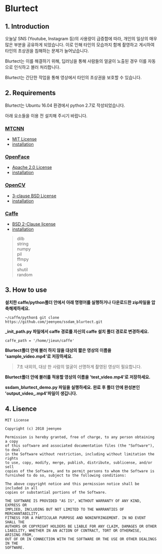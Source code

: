 # Blurtect

## 1. Introduction
  오늘날 SNS (Youtube, Instagram 등)의 사용량이 급증함에 따라, 개인의 일상의 매우 많은 부분을 공유하게 되었습니다. 이로 인해 타인의 모습까지 함께 촬영하고 게시하여 타인의 초상권을 침해하는 문제가 늘어났습니다. 
  
  Blurtect는 이를 해결하기 위해, 딥러닝을 통해 사람들의 얼굴이 노출된 경우 이를 자동으로 인식하고 블러 처리합니다.
  
  Blurtect는 간단한 작업을 통해 영상에서 타인의 초상권을 보호할 수 있습니다.  
## 2. Requirements
  Blurtect는 Ubuntu 16.04 환경에서 python 2.7로 작성되었습니다.
  
  아래 요소들을 이용 전 설치해 주시기 바랍니다.
  
### [MTCNN](https://github.com/kpzhang93/MTCNN_face_detection_alignment)
* [MIT License](https://github.com/kpzhang93/MTCNN_face_detection_alignment/blob/master/LICENSE)
* [installation](https://github.com/DuinoDu/mtcnn)
  
### [OpenFace](https://cmusatyalab.github.io/openface/)
* [Apache 2.0 License](https://github.com/cmusatyalab/openface/blob/master/LICENSE)
* [installation](https://www.popit.kr/openface-exo-member-face-recognition/)

### [OpenCV](https://opencv.org)
* [3-clause BSD License](https://opencv.org/license.html)
* [installation](https://blog.csdn.net/duinodu/article/details/51804642)
  
### [Caffe](https://github.com/BVLC/caffe)
* [BSD 2-Clause license](https://github.com/BVLC/caffe/blob/master/LICENSE)
* [installation](https://gist.github.com/nikitametha/c54e1abecff7ab53896270509da80215)


>dilb   
>string  
>numpy  
>pil  
>ffmpy  
>os  
>shutil  
>random

## 3. How to use
  **설치한 caffe/python폴더 안에서 아래 명령어를 실행하거나 다운로드한 zip파일을 압축해제하세요.**
  
  `~/caffe/python$ git clone https://github.com/jeenyeo/ssdam_blurtect.git`
  
  **_init_path.py 파일에서 caffe 경로를 자신의 caffe 설치 폴더 경로로 변경하세요.**
  
  `caffe_path = '/home/jieun/caffe'`
  
  **Blurtect폴더 안에 블러 하지 않을 대상의 짧은 영상의 이름을 'sample_video.mp4'로 저장하세요.**
  > 7초 내외의, 대상 한 사람의 얼굴이 선명하게 촬영된 영상이 필요합니다.
  
  **Blurtect폴더 안에 블러를 적용할 영상의 이름을 'test_video.mp4'로 저장하세요.**
  
  **ssdam_blurtect_demo.py 파일을 실행하세요. 완료 후 폴더 안에 완성본인 'output_video_.mp4'파일이 생깁니다.**
  
  
## 4. Lisence
  ```
MIT License

Copyright (c) 2018 jeenyeo

Permission is hereby granted, free of charge, to any person obtaining a copy
of this software and associated documentation files (the "Software"), to deal
in the Software without restriction, including without limitation the rights
to use, copy, modify, merge, publish, distribute, sublicense, and/or sell
copies of the Software, and to permit persons to whom the Software is
furnished to do so, subject to the following conditions:

The above copyright notice and this permission notice shall be included in all
copies or substantial portions of the Software.

THE SOFTWARE IS PROVIDED "AS IS", WITHOUT WARRANTY OF ANY KIND, EXPRESS OR
IMPLIED, INCLUDING BUT NOT LIMITED TO THE WARRANTIES OF MERCHANTABILITY,
FITNESS FOR A PARTICULAR PURPOSE AND NONINFRINGEMENT. IN NO EVENT SHALL THE
AUTHORS OR COPYRIGHT HOLDERS BE LIABLE FOR ANY CLAIM, DAMAGES OR OTHER
LIABILITY, WHETHER IN AN ACTION OF CONTRACT, TORT OR OTHERWISE, ARISING FROM,
OUT OF OR IN CONNECTION WITH THE SOFTWARE OR THE USE OR OTHER DEALINGS IN THE
SOFTWARE.
  ```
